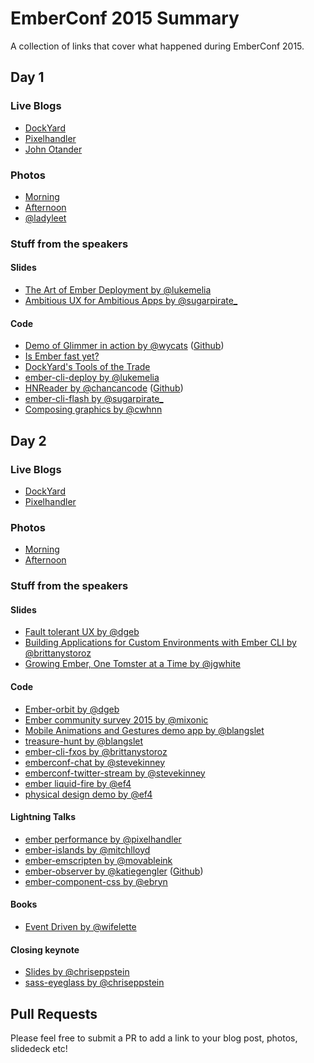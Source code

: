 # EmberConf 2015 Summary

A collection of links that cover what happened during EmberConf 2015.

## Day 1

### Live Blogs
- [DockYard](http://reefpoints.dockyard.com/2015/03/03/ember-conf.html)
- [Pixelhandler](http://pixelhandler.com/posts/emberconf-2015-day-1)
- [John Otander](http://johnotander.com/emberconf2015-notes/)

### Photos
- [Morning](http://viewer.cloudhdr.com/galleries/30fb94f4-c1d4-11e4-a2bc-4a1a5c3c150e/gallery-members)
- [Afternoon](http://viewer.cloudhdr.com/galleries/f6550716-c1f3-11e4-8182-4a1a5c3c150e/gallery-members)
- [@ladyleet](https://www.dropbox.com/sh/x73xg5jffuvyosm/AADDWXcLZSdfOsxA266jZFXua?dl=0)

### Stuff from the speakers

#### Slides
- [The Art of Ember Deployment by @lukemelia](https://speakerdeck.com/lukemelia/the-art-of-ember-app-deployment)
- [Ambitious UX for Ambitious Apps by @sugarpirate_](https://speakerdeck.com/poteto/emberconf-2015-ambitious-ux-for-ambitious-apps)

#### Code
- [Demo of Glimmer in action by @wycats](https://dbmonster.firebaseapp.com/) ([Github](https://github.com/emberjs/ember.js/pull/10501))
- [Is Ember fast yet?](https://is-ember-fast-yet.firebaseapp.com/)
- [DockYard's Tools of the Trade](http://toolsofthetrade.dockyard.com/)
- [ember-cli-deploy by @lukemelia](https://github.com/ember-cli/ember-cli-deploy)
- [HNReader by @chancancode](chancancode.github.io/hn-reader) ([Github](https://github.com/chancancode/hn-reader))
- [ember-cli-flash by @sugarpirate_](https://github.com/poteto/ember-cli-flash)
- [Composing graphics by @cwhnn](https://github.com/chnn/composing-graphics)

## Day 2

### Live Blogs
- [DockYard](http://reefpoints.dockyard.com/2015/03/04/ember-conf.html)
- [Pixelhandler](http://pixelhandler.com/posts/emberconf-2015-day-2)

### Photos
- [Morning](http://viewer.cloudhdr.com/galleries/d4871a76-c297-11e4-8ed8-42a038609133/gallery-members)
- [Afternoon](http://viewer.cloudhdr.com/galleries/e10f78c4-c2bf-11e4-b10d-42a038609133/gallery-members)

### Stuff from the speakers

#### Slides
- [Fault tolerant UX by @dgeb](https://t.co/4Uw2TAgVFX)
- [Building Applications for Custom Environments with Ember CLI by @brittanystoroz](http://brittanystoroz.github.io/presentations/embercli-fxos/)
- [Growing Ember, One Tomster at a Time by @jgwhite](https://speakerdeck.com/jgwhite/growing-ember-one-tomster-at-a-time)

#### Code
- [Ember-orbit by @dgeb](https://github.com/orbitjs/ember-orbit)
- [Ember community survey 2015 by @mixonic](http://www.201-created.com/ember-community-survey-2015)
- [Mobile Animations and Gestures demo app by @blangslet](https://github.com/blangslet/ember.js-mobile-animations-gestures)
- [treasure-hunt by @blangslet](https://github.com/blangslet/treasure-hunt)
- [ember-cli-fxos by @brittanystoroz](https://github.com/mozilla/ember-cli-fxos)
- [emberconf-chat by @stevekinney](https://github.com/stevekinney/emberconf-chat)
- [emberconf-twitter-stream by @stevekinney](https://github.com/stevekinney/emberconf-twitter-stream)
- [ember liquid-fire by @ef4](https://github.com/ef4/liquid-fire)
- [physical design demo by @ef4](https://github.com/ef4/physical-design-demo)

#### Lightning Talks
- [ember performance by @pixelhandler](https://github.com/pixelhandler/ember-slide-deck)
- [ember-islands by @mitchlloyd](https://github.com/mitchlloyd/ember-islands)
- [ember-emscripten by @movableink](https://github.com/movableink/ember-cli-emscripten)
- [ember-observer by @katiegengler](http://emberobserver.com/) ([Github](https://github.com/emberobserver/client))
- [ember-component-css by @ebryn](https://github.com/ebryn/ember-component-css)

#### Books
- [Event Driven by @wifelette](https://leanpub.com/eventdriven/)

#### Closing keynote
- [Slides by @chriseppstein](http://www.slideshare.net/chriseppstein/ember-closing-keynote)
- [sass-eyeglass by @chriseppstein](https://github.com/sass-eyeglass/eyeglass)

## Pull Requests
Please feel free to submit a PR to add a link to your blog post, photos, slidedeck etc!
